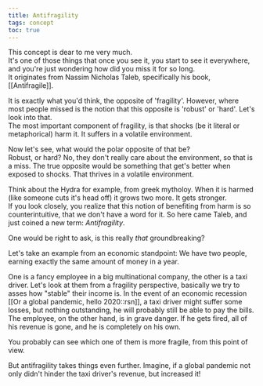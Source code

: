 ```yaml
---
title: Antifragility
tags: concept
toc: true
---
```

This concept is dear to me very much.  
It's one of those things that once you see it, you start to see it everywhere, and you're just wondering how did you miss it for so long.  
It originates from Nassim Nicholas Taleb, specifically his book, [[Antifragile]].  
  
It is exactly what you'd think, the opposite of 'fragility'. However, where most people missed is the notion that this opposite is 'robust' or 'hard'. Let's look into that.  
The most important component of fragility, is that shocks (be it literal or metaphorical) harm it. It suffers in a volatile environment.  
  
Now let's see, what would the polar opposite of that be?  
Robust, or hard? No, they don't really care about the environment, so that is a miss. The true opposite would be something that get's better when exposed to shocks. That thrives in a volatile environment.  
  
Think about the Hydra for example, from greek mytholoy. When it is harmed (like someone cuts it's head off) it grows two more. It gets stronger.  
If you look closely, you realize that this notion of benefiting from harm is so counterintuitive, that we don't have a word for it. So here came Taleb, and just coined a new term: *Antifragility*.  
  
One would be right to ask, is this really *that* groundbreaking?  
  
Let's take an example from an economic standpoint:
We have two people, earning exactly the same amount of money in a year.

One is a fancy employee in a big multinational company, the other is a taxi driver. 
Let's look at them from a fragility perspective, basically we try to asses how "stable" their income is. In the event of an economic recession [[Or a global pandemic, hello 2020::rsn]], a taxi driver might suffer some losses, but nothing outstanding, he will probably still be able to pay the bills. 
The employee, on the other hand, is in grave danger. If he gets fired, all of his revenue is gone, and he is completely on his own. 

You probably can see which one of them is more fragile, from this point of view.

But antifragility takes things even further. 
Imagine, if a global pandemic not only didn't hinder the taxi driver's revenue, but increased it! 


 
